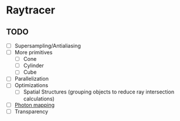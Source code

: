# Raytracer

## TODO

- [ ] Supersampling/Antialiasing
- [ ] More primitives
  - [ ] Cone
  - [ ] Cylinder
  - [ ] Cube
- [ ] Parallelization
- [ ] Optimizations
  - [ ] Spatial Structures (grouping objects to reduce ray intersection calculations)
- [ ] [Photon mapping](https://en.wikipedia.org/wiki/Photon_mapping)
- [ ] Transparency
